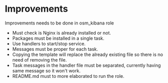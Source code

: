 # Improvements

Improvements needs to be done in osm_kibana role

* Must check is Nginx is already installed or not.
* Packages must be installed in a single task.
* Use handlers to start/stop service.
* Messages must be proper for each task.
* Copying the template will replace the already existing file so there is no need of removing the file.
* Task messages in the handler file must be separated, currently having same message so it won't work.
* README.md must to more elaborated to run the role.

